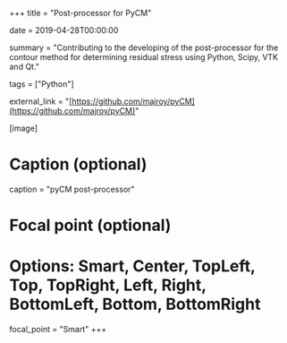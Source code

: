 +++
title = "Post-processor for PyCM"

date = 2019-04-28T00:00:00

summary = "Contributing to the developing of the post-processor for the contour method for determining residual stress using Python, Scipy, VTK and Qt."

tags = ["Python"]

external_link = "[https://github.com/majroy/pyCM](https://github.com/majroy/pyCM)"

[image]
  # Caption (optional)
  caption = "pyCM post-processor"

  # Focal point (optional)
  # Options: Smart, Center, TopLeft, Top, TopRight, Left, Right, BottomLeft, Bottom, BottomRight
  focal_point = "Smart"
+++
